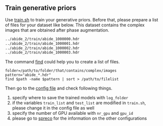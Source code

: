 ## Train generative priors

Use [train.sh](train.sh) to train your generative priors. Before that, please prepare a list of files for your dataset like below. This dataset contains the complex images that are obtained after phase augmentation.

```txt
../abide_2/train/abide_1000000.hdr
../abide_2/train/abide_1000001.hdr
../abide_2/train/abide_1000002.hdr
../abide_2/train/abide_1000003.hdr
```

The command [find](https://linuxize.com/post/how-to-find-files-in-linux-using-the-command-line/) could help you to create a list of files.

```shell
folder=/path/to/folder/that/contains/complex/images
pattern="abide_*.hdr"
find $path -name $pattern | sort > /path/to/filelist
```

Then go to the [config file](../configs/sde.yaml) and check following things.

1. specify where to save the trained models with `log_folder`
2. if the variables `train_list` and `test_list` are modified in `train.sh`, please change it in the config file as well
3. specify the number of GPU available with `nr_gpu` and `gpu_id`
4. please go to [spreco](https://github.com/mrirecon/spreco) for the information on the other configurations